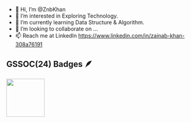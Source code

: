 - 👋 Hi, I’m @ZnbKhan
- 👀 I’m interested in Exploring Technology.
- 🌱 I’m currently learning Data Structure & Algorithm.
- 💞️ I’m looking to collaborate on ...
- 📫 Reach me at LinkedIn https://www.linkedin.com/in/zainab-khan-308a76191


 ## GSSOC(24) Badges 🪶
 <div style='display:flex; align-items:center; gap: 10px;' align='center'><a href="https://api.badgr.io/public/assertions/2K0zGdWDQKuXOJ2UN7Jfng?identity__email=zainabkhanamu121%40gmail.com">
<img src="https://raw.githubusercontent.com/GSSoC24/Postman-Challenge/main/docs/assets/Postman%20White.png" width="100px" height="100px" />
</div>

<!---
ZnbKhan/ZnbKhan is a ✨ special ✨ repository because its `README.md` (this file) appears on your GitHub profile.
You can click the Preview link to take a look at your changes.
--->
